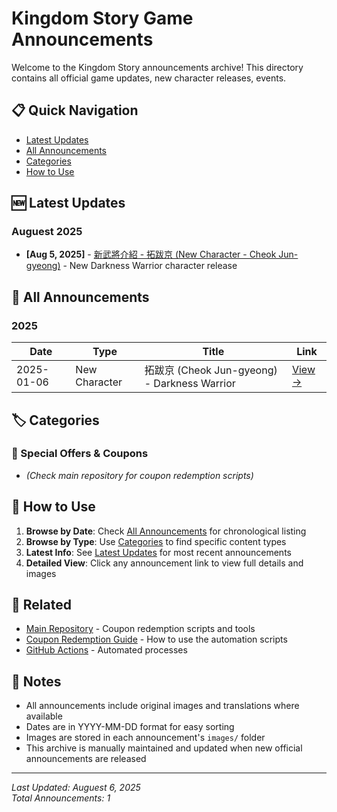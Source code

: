 # Kingdom Story Game Announcements

Welcome to the Kingdom Story announcements archive! This directory contains all official game updates, new character releases, events.

## 📋 Quick Navigation

- [Latest Updates](#latest-updates)
- [All Announcements](#all-announcements)
- [Categories](#categories)
- [How to Use](#how-to-use)

## 🆕 Latest Updates

### Auguest 2025
- **[Aug 5, 2025]** - [新武將介紹 - 拓跋京 (New Character - Cheok Jun-gyeong)](2025-08-cheok-jun-gyeong/) - New Darkness Warrior character release


## 📁 All Announcements

### 2025
| Date | Type | Title | Link |
|------|------|-------|------|
| 2025-01-06 | New Character | 拓跋京 (Cheok Jun-gyeong) - Darkness Warrior | [View →](2025-08-cheok-jun-gyeong/) |


## 🏷️ Categories

### 🎁 Special Offers & Coupons
- *(Check main repository for coupon redemption scripts)*

## 📖 How to Use

1. **Browse by Date**: Check [All Announcements](#all-announcements) for chronological listing
2. **Browse by Type**: Use [Categories](#categories) to find specific content types
3. **Latest Info**: See [Latest Updates](#latest-updates) for most recent announcements
4. **Detailed View**: Click any announcement link to view full details and images

## 🔗 Related

- [Main Repository](../) - Coupon redemption scripts and tools
- [Coupon Redemption Guide](../README.md) - How to use the automation scripts
- [GitHub Actions](../.github/workflows/) - Automated processes

## 📝 Notes

- All announcements include original images and translations where available
- Dates are in YYYY-MM-DD format for easy sorting
- Images are stored in each announcement's `images/` folder
- This archive is manually maintained and updated when new official announcements are released

---

*Last Updated: Auguest 6, 2025*  
*Total Announcements: 1*

